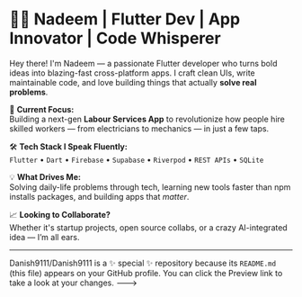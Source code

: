 # 👷‍♂️ Nadeem | Flutter Dev | App Innovator | Code Whisperer

Hey there! I'm Nadeem — a passionate Flutter developer who turns bold ideas into blazing-fast cross-platform apps. I craft clean UIs, write maintainable code, and love building things that actually **solve real problems**.

🚀 **Current Focus:**  
Building a next-gen **Labour Services App** to revolutionize how people hire skilled workers — from electricians to mechanics — in just a few taps.

🛠️ **Tech Stack I Speak Fluently:**  
`Flutter` • `Dart` • `Firebase` • `Supabase` • `Riverpod` • `REST APIs` • `SQLite`

💡 **What Drives Me:**  
Solving daily-life problems through tech, learning new tools faster than npm installs packages, and building apps that *matter*.

📈 **Looking to Collaborate?**  
Whether it's startup projects, open source collabs, or a crazy AI-integrated idea — I’m all ears.

---


Danish9111/Danish9111 is a ✨ special ✨ repository because its `README.md` (this file) appears on your GitHub profile.
You can click the Preview link to take a look at your changes.
--->

